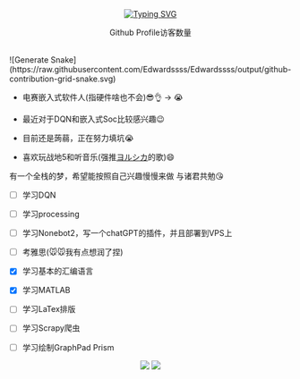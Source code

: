 <div align="center">
    <a href="https://git.io/typing-svg"><img src="https://readme-typing-svg.herokuapp.com?font=Fira+Code&size=40&pause=1000&center=true&vCenter=true&width=870&height=100&lines=%3C+%F0%9F%91%8B%F0%9F%8F%BBHello!+I+am+Edwardssss+%3E" alt="Typing SVG" /></a>
</div>

<div align="center">
    <p>Github Profile访客数量</p>
    <img src=https://profile-counter.glitch.me/Edwardssss/count.svg alt="">
</div>
![Generate Snake](https://raw.githubusercontent.com/Edwardssss/Edwardssss/output/github-contribution-grid-snake.svg)

+ 电赛嵌入式软件人(指硬件啥也不会):sunglasses::ok_hand: $\rightarrow$ :sob:

+ 最近对于DQN和嵌入式Soc比较感兴趣:wink:

+ 目前还是蒟蒻，正在努力填坑:sob:

+ 喜欢玩战地5和听音乐(强推[ヨルシカ](https://music.163.com/#/artist?id=12390232)的歌):smile:

有一个全栈的梦，希望能按照自己兴趣慢慢来做
与诸君共勉:kissing_heart:

- [ ] 学习DQN
- [ ] 学习processing
- [ ] 学习Nonebot2，写一个chatGPT的插件，并且部署到VPS上
- [ ] 考雅思(:mouse::mouse:我有点想润了捏)
- [x] 学习基本的汇编语言
- [x] 学习MATLAB
- [ ] 学习LaTex排版
- [ ] 学习Scrapy爬虫
- [ ] 学习绘制GraphPad Prism


<div align="center">
    <img src="https://github-readme-stats-git-masterrstaa-rickstaa.vercel.app/api?username=Edwardssss&theme=tokyonight&show_icons=true" height="200px">
    <img src="https://github-readme-stats-git-masterrstaa-rickstaa.vercel.app/api/top-langs/?username=Edwardssss&layout=compact&theme=tokyonight" height="200px">
<div>

